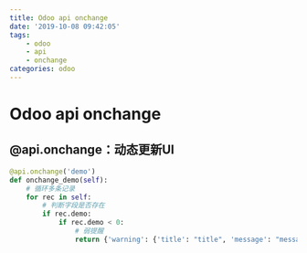 ```yaml
---
title: Odoo api onchange
date: '2019-10-08 09:42:05'
tags:
    - odoo
    - api
    - onchange
categories: odoo
---
```


# Odoo api onchange

## @api.onchange：动态更新UI

```python
@api.onchange('demo')
def onchange_demo(self):
    # 循环多条记录
    for rec in self:
        # 判断字段是否存在
        if rec.demo:
            if rec.demo < 0:
                # 弱提醒
                return {'warning': {'title': "title", 'message': "message"}}
```
